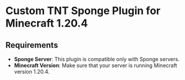 # Custom TNT Sponge Plugin for Minecraft 1.20.4

## Requirements
- **Sponge Server**: This plugin is compatible only with Sponge servers.
- **Minecraft Version**: Make sure that your server is running Minecraft version 1.20.4.
